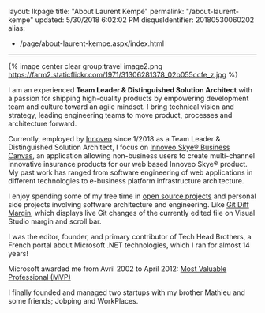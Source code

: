 layout: lkpage
title: "About Laurent Kempé"
permalink: "/about-laurent-kempe"
updated: 5/30/2018 6:02:02 PM
disqusIdentifier: 20180530060202
alias:
 - /page/about-laurent-kempe.aspx/index.html
---

{% image center clear group:travel image2.png https://farm2.staticflickr.com/1971/31306281378_02b055ccfe_z.jpg %}

I am an experienced **Team Leader & Distinguished Solution Architect** with a passion for shipping high-quality products by empowering development team and culture toward an agile mindset. I bring technical vision and strategy, leading engineering teams to move product, processes and architecture forward.

Currently, employed by [Innoveo](https://www.innoveo.com/ "innoveo ") since 1/2018 as a Team Leader & Distinguished Solution Architect, I focus on [Innoveo Skye® Business Canvas](https://www.youtube.com/watch?v=5ZmjSN1WAps&t=5s), an application allowing non-business users to create multi-channel innovative insurance products for our web based Innoveo Skye® product. My past work has ranged from software engineering of web applications in different technologies to e-business platform infrastructure architecture.

I enjoy spending some of my free time in [open source projects](https://github.com/laurentkempe/) and personal side projects involving software architecture and engineering.
Like [Git Diff Margin](https://github.com/laurentkempe/GitDiffMargin), which displays live Git changes of the currently edited file on Visual Studio margin and scroll bar.

I was the editor, founder, and primary contributor of Tech Head Brothers, a French portal about Microsoft .NET technologies, which I ran for almost 14 years!  

Microsoft awarded me from Avril 2002 to April 2012: [Most Valuable Professional (MVP)](https://mvp.microsoft.com/en-us/PublicProfile/7749?fullName=Laurent%20%20Kemp%C3%A9)

I finally founded and managed two startups with my brother Mathieu and some friends; Jobping and WorkPlaces.
